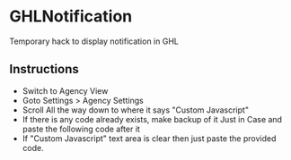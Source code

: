 # GHLNotification
Temporary hack to display notification in GHL

## Instructions
- Switch to Agency View
- Goto Settings > Agency Settings
- Scroll All the way down to where it says "Custom Javascript"
- If there is any code already exists, make backup of it Just in Case and paste the following code after it
- If "Custom Javascript" text area is clear then just paste the provided code.


<pre>

<script type="text/javascript">

(function(){
    var  enable = true;
    var  message = "Refer a client to get $500 off"
    var  button = "Dismiss"

    
    function ghlNotification(){
       
        var notification = document.getElementById('saadNotif');
        if(notification)
            return;
        var html = '<div id="saadNotif" role="alert" class="alert --yellow" style="z-index: 99999;text-align: center;background-color: rgb(255 188 0);color: white;font-weight: bold;position: relative;display: block;top: 0;left: 0;"><div class="row"><div class="col" style="font-size: large;padding-top: 5px;">' + message + '</div><div class="col-2"><button id="saadsNotifBtn1" type="button" class="btn btn-secondary">' + button + '</button></div></div></div>';
        
        var wrapper = document.body 
        var notif = document.createElement('div')
        notif.innerHTML = html;	  
        var app = document.getElementById('app')
        wrapper.insertBefore(notif, app);
        setTimeout(function(){
            document.getElementById("saadsNotifBtn1").addEventListener("click", function() {
                document.getElementById('saadNotif').parentNode.remove()
            });
        },50)
    }
    if(enable)
        setTimeout(ghlNotification,1000)

})()

</script>

</pre>
